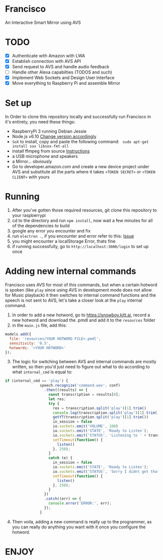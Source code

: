 # Francisco
An Interactive Smart Mirror using AVS

# TODO
- [x] Authenticate with Amazon with LWA
- [x] Establish connection with AVS API
- [x] Send request to AVS and handle audio feedback
- [ ] Handle other Alexa capabilties (TODOS and such)
- [x] Implement Web Sockets and Design User Interface
- [x] Move everything to Raspberry Pi and assemble Mirror

# Set up
In Order to clone this repository locally and successfully run Francisco in it's entirety, you need these things:
  - RaspberryPi 3 running Debian Jessie
  - Node.js v6.10 [Change version accordingly](https://www.vultr.com/docs/installing-node-js-from-source-on-ubuntu-14-04)
  - `SoX` to install, copy and paste the following command: ` sudo apt-get install sox libsox-fmt-all`
  - install ffmpeg from source [Instructions](http://stackoverflow.com/questions/37369330/error-while-installing-ffmpeg-under-raspbian-debian-8-jessie)
  - a USB microphone and speakers
  - a Mirror... obviously 
  - Go to developer.amazon.com and create a new device project under AVS and substitute all the parts where it takes `<TOKEN SECRET>` or `<TOKEN CLIENT>` with yours

# Running
1. After you've gotten those required resources, git clone this repository to your raspberrypi
2. cd to the directory and run `npm install`, now wait a few minutes for all of the dependencies to build
3. google any error you encounter and fix
4. run `electron .`, if you encounter and error refer to this: [Issue](https://github.com/Kitt-AI/snowboy/issues/63)
5. you might encounter a localStorage Error, thats fine
6. if running successfully, go to `http://localhost:3000/login` to set up once

# Adding new internal commands
Francisco uses AVS for most of this commands, but when a certain hotword is spoken (like `play` since using AVS in development mode does not allow for Music playback) it then switches to internal command functions and the speech is not sent to AVS, let's take a closer look at the `play` internal command.

1. In order to add a new hotword, go to https://snowboy.kitt.ai, record a new hotword and download the .pmdl and add it to the `resources` folder
2. in the `main.js` file, add this:
```js
models.add({
  file: 'resources/YOUR HOTWORD FILE>.pmdl',
  sensitivity: '0.5',
  hotwords: '<YOUR HOTWORD>'
});
```
3. The logic for switching between AVS and internal commands are mostly written, so then you'd just need to figure out what to do according to what `internal_cmd` is equal to:
```js
if (internal_cmd == 'play') {
                speech.recognize('command.wav', conf)
                  .then((results) => {
                    const transcription = results[0];
                    let res;
                    try {
                      res = transcription.split('play')[1].trim()
                      console.log(transcription.split('play')[1].trim());
                      getYT(transcription.split('play')[1].trim())
                      in_session = false
                      io.sockets.emit('VOLUME', 100)
                      io.sockets.emit('STATE', 'Ready to Listen');
                      io.sockets.emit('STATUS', 'Listening to ' + transcription.split('play')[1].trim());
                      setTimeout(function() {
                        listen()
                      }, 250);
                    }
                    catch (e) {
                      in_session = false
                      io.sockets.emit('STATE', 'Ready to Listen');
                      io.sockets.emit('STATUS', 'Sorry I didnt get that');
                      setTimeout(function() {
                        listen()
                      }, 250);
                    }
                  })
                  .catch((err) => {
                    console.error('ERROR:', err);
                  });
                }
```
4. Then voila, adding a new command is really up to the programmer, as you can really do anything you want with it once you configure the hotword.


# ENJOY
